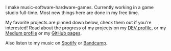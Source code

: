 I make music-software-hardware-games. Currently working in a game studio full-time. Most new things here are done in my free time.

My favorite projects are pinned down below, check them out if you're interested! Read about the progress of my projects on my [DEV profile](https://dev.to/amuuu), or my [Medium profile](https://amuuu.medium.com) or my [GitHub pages](https://amuuu.github.io).

Also listen to my music on [Spotify](http://spoti.fi/2kNt827) or [Bandcamp](https://amuexpress.bandcamp.com).
